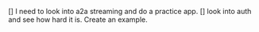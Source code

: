 [] I need to look into a2a streaming and do a practice app.
[] look into auth and see how hard it is. Create an example.
